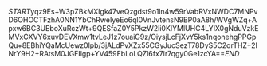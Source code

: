 $START$yqz9Es+W3pZBkMXIgk47veQzgdst9o1ln4w59rVabRVxNWDC7MNPvD6OHOCTFzhA0NN1YbChRweIyeEo6ql0VnJvtensN9BP0aA8h/WVgWZq+Apxw6BC3UEboXuRczWt+9QESfaZ0Y5PkzW2li0KIYMlUHC4LYlX0gNduVzkEMVxCXVY6xuvDEVXmw1tvLeJ1z7ouaiG9z/OiysjLcFjXvY5ks1nqonehgPPGpQu+8EBhiYQaMcUewz0lpb/3jALdPvXZx55CGyJucSezT78DyS5C2qrTHZ+2INrY9H2+RAtsM0JGFIlgp+YV459FbLoLQZl6fx7lr7qgy0Ge1zcYA==$END$